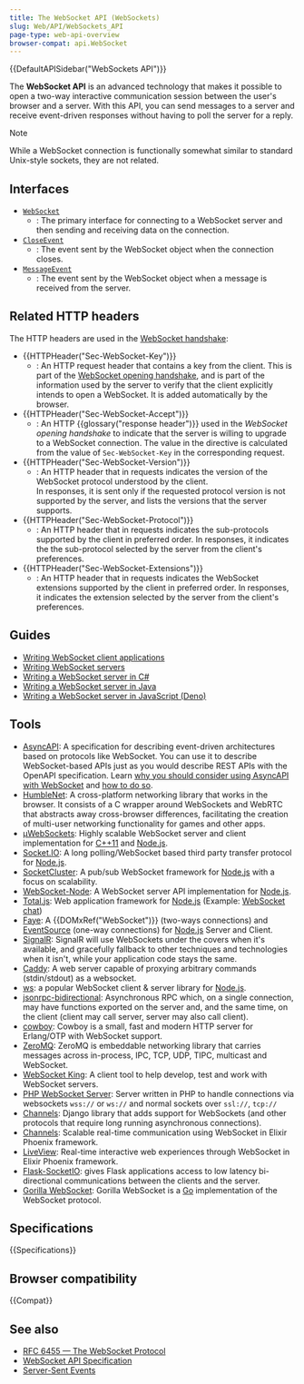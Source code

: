 ```yaml
---
title: The WebSocket API (WebSockets)
slug: Web/API/WebSockets_API
page-type: web-api-overview
browser-compat: api.WebSocket
---
```


{{DefaultAPISidebar("WebSockets API")}}

The **WebSocket API** is an advanced technology that makes it possible to open a two-way interactive communication session between the user's browser and a server. With this API, you can send messages to a server and receive event-driven responses without having to poll the server for a reply.

> [!NOTE]
> While a WebSocket connection is functionally somewhat similar to standard Unix-style sockets, they are not related.

## Interfaces

- [`WebSocket`](/en-US/docs/Web/API/WebSocket)
  - : The primary interface for connecting to a WebSocket server and then sending and receiving data on the connection.
- [`CloseEvent`](/en-US/docs/Web/API/CloseEvent)
  - : The event sent by the WebSocket object when the connection closes.
- [`MessageEvent`](/en-US/docs/Web/API/MessageEvent)
  - : The event sent by the WebSocket object when a message is received from the server.

## Related HTTP headers

The HTTP headers are used in the [WebSocket handshake](/en-US/docs/Web/API/WebSockets_API/Writing_WebSocket_servers#the_websocket_handshake):

- {{HTTPHeader("Sec-WebSocket-Key")}}
  - : An HTTP request header that contains a key from the client.
    This is part of the [WebSocket opening handshake](/en-US/docs/Web/API/WebSockets_API/Writing_WebSocket_servers#the_websocket_handshake), and is part of the information used by the server to verify that the client explicitly intends to open a WebSocket.
    It is added automatically by the browser.
- {{HTTPHeader("Sec-WebSocket-Accept")}}
  - : An HTTP {{glossary("response header")}} used in the _WebSocket opening handshake_ to indicate that the server is willing to upgrade to a WebSocket connection.
    The value in the directive is calculated from the value of `Sec-WebSocket-Key` in the corresponding request.
- {{HTTPHeader("Sec-WebSocket-Version")}}
  - : An HTTP header that in requests indicates the version of the WebSocket protocol understood by the client.  
    In responses, it is sent only if the requested protocol version is not supported by the server, and lists the versions that the server supports.
- {{HTTPHeader("Sec-WebSocket-Protocol")}}
  - : An HTTP header that in requests indicates the sub-protocols supported by the client in preferred order.
    In responses, it indicates the the sub-protocol selected by the server from the client's preferences.  
- {{HTTPHeader("Sec-WebSocket-Extensions")}}
  - : An HTTP header that in requests indicates the WebSocket extensions supported by the client in preferred order.
    In responses, it indicates the extension selected by the server from the client's preferences.

## Guides

- [Writing WebSocket client applications](/en-US/docs/Web/API/WebSockets_API/Writing_WebSocket_client_applications)
- [Writing WebSocket servers](/en-US/docs/Web/API/WebSockets_API/Writing_WebSocket_servers)
- [Writing a WebSocket server in C#](/en-US/docs/Web/API/WebSockets_API/Writing_WebSocket_server)
- [Writing a WebSocket server in Java](/en-US/docs/Web/API/WebSockets_API/Writing_a_WebSocket_server_in_Java)
- [Writing a WebSocket server in JavaScript (Deno)](/en-US/docs/Web/API/WebSockets_API/Writing_a_WebSocket_server_in_JavaScript_Deno)

## Tools

- [AsyncAPI](https://www.asyncapi.com/): A specification for describing event-driven architectures based on protocols like WebSocket. You can use it to describe WebSocket-based APIs just as you would describe REST APIs with the OpenAPI specification. Learn [why you should consider using AsyncAPI with WebSocket](https://www.asyncapi.com/blog/websocket-part1) and [how to do so](https://www.asyncapi.com/blog/websocket-part2).
- [HumbleNet](https://hacks.mozilla.org/2017/06/introducing-humblenet-a-cross-platform-networking-library-that-works-in-the-browser/): A cross-platform networking library that works in the browser. It consists of a C wrapper around WebSockets and WebRTC that abstracts away cross-browser differences, facilitating the creation of multi-user networking functionality for games and other apps.
- [µWebSockets](https://github.com/uNetworking/uWebSockets): Highly scalable WebSocket server and client implementation for [C++11](https://isocpp.org/) and [Node.js](https://nodejs.org/).
- [Socket.IO](https://socket.io/): A long polling/WebSocket based third party transfer protocol for [Node.js](https://nodejs.org/).
- [SocketCluster](https://socketcluster.io/): A pub/sub WebSocket framework for [Node.js](https://nodejs.org/) with a focus on scalability.
- [WebSocket-Node](https://github.com/theturtle32/WebSocket-Node): A WebSocket server API implementation for [Node.js](https://nodejs.org/).
- [Total.js](https://www.totaljs.com/): Web application framework for [Node.js](https://nodejs.org/en) (Example: [WebSocket chat](https://github.com/totaljs/examples/tree/master/websocket))
- [Faye](https://www.npmjs.com/package/faye-websocket): A {{DOMxRef("WebSocket")}} (two-ways connections) and [EventSource](/en-US/docs/Web/API/EventSource) (one-way connections) for [Node.js](https://nodejs.org/) Server and Client.
- [SignalR](https://dotnet.microsoft.com/en-us/apps/aspnet/signalr): SignalR will use WebSockets under the covers when it's available, and gracefully fallback to other techniques and technologies when it isn't, while your application code stays the same.
- [Caddy](https://caddyserver.com/): A web server capable of proxying arbitrary commands (stdin/stdout) as a websocket.
- [ws](https://github.com/websockets/ws): a popular WebSocket client & server library for [Node.js](https://nodejs.org/en).
- [jsonrpc-bidirectional](https://github.com/bigstepinc/jsonrpc-bidirectional): Asynchronous RPC which, on a single connection, may have functions exported on the server and, and the same time, on the client (client may call server, server may also call client).
- [cowboy](https://github.com/ninenines/cowboy): Cowboy is a small, fast and modern HTTP server for Erlang/OTP with WebSocket support.
- [ZeroMQ](https://zeromq.org/): ZeroMQ is embeddable networking library that carries messages across in-process, IPC, TCP, UDP, TIPC, multicast and WebSocket.
- [WebSocket King](https://websocketking.com/): A client tool to help develop, test and work with WebSocket servers.
- [PHP WebSocket Server](https://github.com/napengam/phpWebSocketServer): Server written in PHP to handle connections via websockets `wss://` or `ws://` and normal sockets over `ssl://`, `tcp://`
- [Channels](https://channels.readthedocs.io/en/stable/index.html): Django library that adds support for WebSockets (and other protocols that require long running asynchronous connections).
- [Channels](https://hexdocs.pm/phoenix/channels.html): Scalable real-time communication using WebSocket in Elixir Phoenix framework.
- [LiveView](https://github.com/phoenixframework/phoenix_live_view): Real-time interactive web experiences through WebSocket in Elixir Phoenix framework.
- [Flask-SocketIO](https://flask-socketio.readthedocs.io/en/latest/): gives Flask applications access to low latency bi-directional communications between the clients and the server.
- [Gorilla WebSocket](https://pkg.go.dev/github.com/gorilla/websocket): Gorilla WebSocket is a [Go](https://go.dev/) implementation of the WebSocket protocol.

## Specifications

{{Specifications}}

## Browser compatibility

{{Compat}}

## See also

- [RFC 6455 — The WebSocket Protocol](https://datatracker.ietf.org/doc/html/rfc6455)
- [WebSocket API Specification](https://websockets.spec.whatwg.org/)
- [Server-Sent Events](/en-US/docs/Web/API/Server-sent_events)

